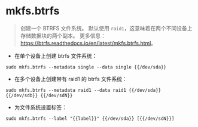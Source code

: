# mkfs.btrfs

> 创建一个 BTRFS 文件系统。
> 默认使用 `raid1`，这意味着在两个不同设备上存储数据块的两个副本。
> 更多信息：<https://btrfs.readthedocs.io/en/latest/mkfs.btrfs.html>。

- 在单个设备上创建 btrfs 文件系统：

`sudo mkfs.btrfs --metadata single --data single {{/dev/sda}}`

- 在多个设备上创建带有 raid1 的 btrfs 文件系统：

`sudo mkfs.btrfs --metadata raid1 --data raid1 {{/dev/sda}} {{/dev/sdb}} {{/dev/sdN}}`

- 为文件系统设置标签：

`sudo mkfs.btrfs --label "{{label}}" {{/dev/sda}} [{{/dev/sdN}}]`